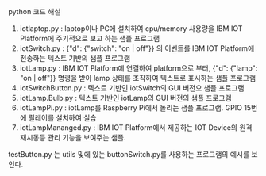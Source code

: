 python 코드 해설

1. iotlaptop.py : laptop이나 PC에 설치하여 cpu/memory 사용량을 IBM IOT Platform에 주기적으로 보고 하는 샘플 프로그램
2. iotSwitch.py : {"d": {"switch": "on | off"}} 의 이벤트를 IBM IOT Platform에 전송하는 텍스트 기반의 샘플 프로그램
3. iotLamp.py : IBM IOT Platform에 연결하여 platform으로 부터, {"d": {"lamp": "on | off"}} 명령을 받아 lamp 상태를 조작하여 텍스트로 표시하는 샘플 프로그램
4. iotSwitchButton.py : 텍스트 기반인 iotSwitch의 GUI 버전으 샘플 프로그램
5. iotLamp.Bulb.py : 텍스트 기반인 iotLamp의 GUI 버전의 샘플 프로그램
6. iotLampPi.py : iotLamp를 Raspberry Pi에서 돌리는 샘플 프로그램. GPIO 15번에 릴레이를 설치하여 실습
7. iotLampMananged.py : IBM IOT Platform에서 제공하는 IOT Device의 원격 재시동등 관리 기능을 보여주는 샘플.


testButton.py 는 utils 및에 있는 buttonSwitch.py를 사용하는 프로그램의 예시를 보인다.
